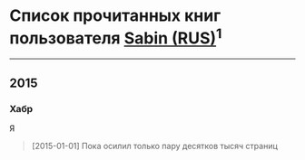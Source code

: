 # Список прочитанных книг пользователя [Sabin (RUS)](http://steamcommunity.com/openid/id/76561197996497862)<sup>1</sup>
---

## 2015

### Хабр
Я
> [2015-01-01] Пока осилил только пару десятков тысяч страниц



